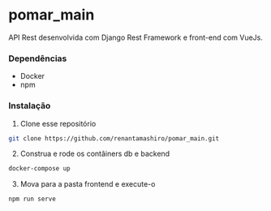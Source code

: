 # pomar_main

API Rest desenvolvida com Django Rest Framework e front-end com VueJs.

### Dependências

* Docker
* npm

### Instalação

1. Clone esse repositório
```sh
git clone https://github.com/renantamashiro/pomar_main.git
```
2. Construa e rode os contâiners db e backend
```sh
docker-compose up
```

3. Mova para a pasta frontend e execute-o
```sh
npm run serve
```


